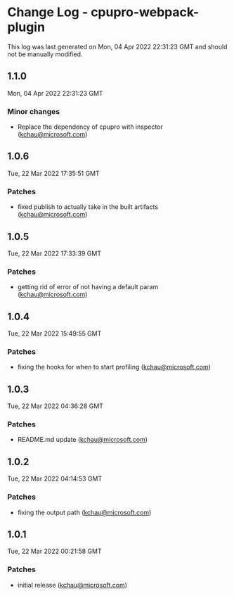 # Change Log - cpupro-webpack-plugin

This log was last generated on Mon, 04 Apr 2022 22:31:23 GMT and should not be manually modified.

<!-- Start content -->

## 1.1.0

Mon, 04 Apr 2022 22:31:23 GMT

### Minor changes

- Replace the dependency of cpupro with inspector (kchau@microsoft.com)

## 1.0.6

Tue, 22 Mar 2022 17:35:51 GMT

### Patches

- fixed publish to actually take in the built artifacts (kchau@microsoft.com)

## 1.0.5

Tue, 22 Mar 2022 17:33:39 GMT

### Patches

- getting rid of error of not having a default param (kchau@microsoft.com)

## 1.0.4

Tue, 22 Mar 2022 15:49:55 GMT

### Patches

- fixing the hooks for when to start profiling (kchau@microsoft.com)

## 1.0.3

Tue, 22 Mar 2022 04:36:28 GMT

### Patches

- README.md update (kchau@microsoft.com)

## 1.0.2

Tue, 22 Mar 2022 04:14:53 GMT

### Patches

- fixing the output path (kchau@microsoft.com)

## 1.0.1

Tue, 22 Mar 2022 00:21:58 GMT

### Patches

- initial release (kchau@microsoft.com)
